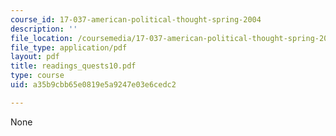 ```yaml
---
course_id: 17-037-american-political-thought-spring-2004
description: ''
file_location: /coursemedia/17-037-american-political-thought-spring-2004/a35b9cbb65e0819e5a9247e03e6cedc2_readings_quests10.pdf
file_type: application/pdf
layout: pdf
title: readings_quests10.pdf
type: course
uid: a35b9cbb65e0819e5a9247e03e6cedc2

---
```

None